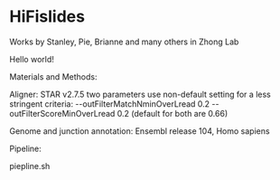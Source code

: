 # HiFislides
Works by Stanley, Pie, Brianne and many others in Zhong Lab


Hello world!

Materials and Methods:

Aligner: STAR v2.7.5
two parameters use non-default setting for a less stringent criteria: --outFilterMatchNminOverLread 0.2 --outFilterScoreMinOverLread 0.2
(default for both are 0.66)

Genome and junction annotation: Ensembl release 104, Homo sapiens


Pipeline:

piepline.sh
